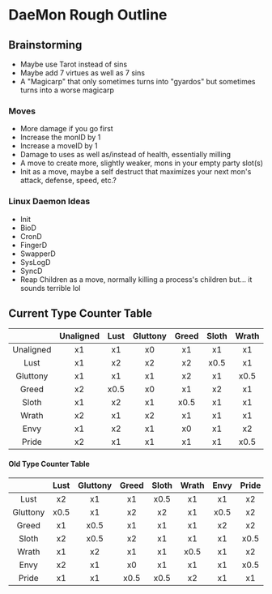 # DaeMon Rough Outline

## Brainstorming
- Maybe use Tarot instead of sins
- Maybe add 7 virtues as well as 7 sins
- A "Magicarp" that only sometimes turns into "gyardos" but sometimes turns into a worse magicarp

### Moves
- More damage if you go first
- Increase the monID by 1
- Increase a moveID by 1
- Damage to uses as well as/instead of health, essentially milling
- A move to create more, slightly weaker, mons in your empty party slot(s)
- Init as a move, maybe a self destruct that maximizes your next mon's attack, defense, speed, etc.?

### Linux Daemon Ideas
 - Init
 - BioD
 - CronD
 - FingerD
 - SwapperD
 - SysLogD
 - SyncD
 - Reap Children as a move, normally killing a process's children but... it sounds terrible lol

## Current Type Counter Table
|  | Unaligned | Lust | Gluttony | Greed | Sloth | Wrath | Envy | Pride |
| :--: | :--: | :--: | :--: | :--: | :--: | :--: | :--: | :--: |
| Unaligned | x1 | x1 | x0 | x1 | x1 | x1 | x1 | x1 |
| Lust | x1 | x2 | x2 | x2 | x0.5 | x1 | x0.5 | x1 |
| Gluttony | x1 | x1 | x1 | x2 | x1 | x0.5 | x1 | x1 |
| Greed | x2 | x0.5 | x0 | x1 | x2 | x1 | x2 | x1 |
| Sloth | x1 | x2 | x1 | x0.5 | x1 | x1 | x1 | x1 |
| Wrath | x2 | x1 | x2 | x1 | x1 | x1 | x0.5 | x2 |
| Envy | x1 | x2 | x1 | x0 | x1 | x2 | x1 | x0.5 |
| Pride | x2 | x1 | x1 | x1 | x1 | x0.5 | x2 | x1 |


#### Old Type Counter Table
|           | Lust  | Gluttony  | Greed | Sloth | Wrath | Envy  | Pride |
| :--:      | :---: | :------:  | :---: | :---: | :---: | :---: | :---: |
|Lust       | x2    | x1        | x1    | x0.5  | x1    | x1    | x2    |
|Gluttony   | x0.5  | x1        | x2    | x2    | x1    | x0.5  | x2    |
|Greed      | x1    | x0.5      | x1    | x1    | x1    | x2    | x2    |
|Sloth      | x2    | x0.5      | x2    | x1    | x1    | x1    | x0.5  |
|Wrath      | x1    | x2        | x1    | x1    | x0.5  | x1    | x2    |
|Envy       | x2    | x1        | x0    | x1    | x1    | x1    | x0.5  |
|Pride      | x1    | x1        | x0.5  | x0.5  | x2    | x1    | x1    |
